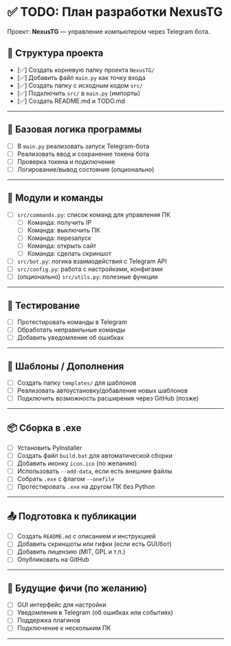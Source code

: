 # ✅ TODO: План разработки NexusTG

Проект: **NexusTG** — управление компьютером через Telegram бота.

## 📁 Структура проекта

- [✅] Создать корневую папку проекта `NexusTG/`
- [✅] Добавить файл `main.py` как точку входа
- [✅] Создать папку с исходным кодом `src/`
- [✅] Подключить `src/` в `main.py` (импорты)
- [✅] Создать README.md и TODO.md

---

## 🔧 Базовая логика программы 

- [ ] В `main.py` реализовать запуск Telegram-бота
- [ ] Реализовать ввод и сохранение токена бота
- [ ] Проверка токена и подключение
- [ ] Логирование/вывод состояния (опционально)

---

## 🤖 Модули и команды

- [ ] `src/commands.py`: список команд для управления ПК
  - [ ] Команда: получить IP
  - [ ] Команда: выключить ПК
  - [ ] Команда: перезапуск
  - [ ] Команда: открыть сайт
  - [ ] Команда: сделать скриншот
- [ ] `src/bot.py`: логика взаимодействия с Telegram API
- [ ] `src/config.py`: работа с настройками, конфигами
- [ ] (опционально) `src/utils.py`: полезные функции

---

## 🧪 Тестирование

- [ ] Протестировать команды в Telegram
- [ ] Обработать неправильные команды
- [ ] Добавить уведомление об ошибках

---

## 🧩 Шаблоны / Дополнения

- [ ] Создать папку `templates/` для шаблонов
- [ ] Реализовать автоустановку/добавление новых шаблонов
- [ ] Подключить возможность расширения через GitHub (позже)

---

## 📦 Сборка в .exe

- [ ] Установить PyInstaller
- [ ] Создать файл `build.bat` для автоматической сборки
- [ ] Добавить иконку `icon.ico` (по желанию)
- [ ] Использовать `--add-data`, если есть внешние файлы
- [ ] Собрать `.exe` с флагом `--onefile`
- [ ] Протестировать `.exe` на другом ПК без Python

---

## 📤 Подготовка к публикации

- [ ] Создать `README.md` с описанием и инструкцией
- [ ] Добавить скриншоты или гифки (если есть GUI/бот)
- [ ] Добавить лицензию (MIT, GPL и т.п.)
- [ ] Опубликовать на GitHub

---

## 🧠 Будущие фичи (по желанию)

- [ ] GUI интерфейс для настройки
- [ ] Уведомления в Telegram (об ошибках или событиях)
- [ ] Поддержка плагинов
- [ ] Подключение к нескольким ПК

---